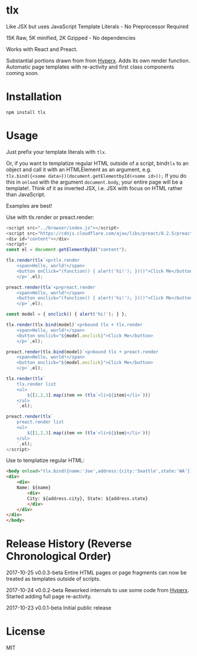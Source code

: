 # tlx

Like JSX but uses JavaScript Template Literals - No Preprocessor Required

15K Raw, 5K minified, 2K Gzipped - No dependencies

Works with React and Preact.

Substantial portions drawn from from [Hyperx](https://github.com/choojs/hyperx). Adds its own render function. Automatic page templates with re-activity and first class components coming soon.

# Installation

`npm install tlx`

# Usage

Just prefix your template literals with `tlx`.

Or, if you want to templatize regular HTML outside of a script, bind`tlx` to an object and call it with an HTMLElement as an argument, e.g. `tlx.bind({<some data>})(document.getElementbyId(<some id>));` If you do this in `onload` with the argument `document.body`, your entire page will be a template!. Think of it as inverted JSX, i.e. JSX with focus on HTML rather than JavaScript.

Examples are best!

Use with tlx.render or preact.render:

```js
<script src="../browser/index.js"></script>
<script src="https://cdnjs.cloudflare.com/ajax/libs/preact/8.2.5/preact.min.js"></script>
<div id="content"></div>
<script>
const el = document.getElementById("content");

tlx.render(tlx`<p>tlx.render 
	<span>Hello, world!</span>
	<button onClick="(function() { alert('hi!'); })()">Click Me</button>
	</p>`,el);

preact.render(tlx`<p>preact.render
	<span>Hello, world!</span> 
	<button onclick="(function() { alert('hi!'); })()">Click Me</button>
	</p>`,el);

const model = {	onclick() { alert('hi!'); } };

tlx.render(tlx.bind(model)`<p>bound tlx + tlx.render
	<span>Hello, world!</span>
	<button onclick="${model.onclick}">Click Me</button>
	</p>`,el);

preact.render(tlx.bind(model)`<p>bound tlx + preact.render
	<span>Hello, world!</span>
	<button onclick="${model.onclick}">Click Me</button>
	</p>`,el);

tlx.render(tlx`
	tlx.render list
	<ul>
		${[1,2,3].map(item => (tlx`<li>${item}</li>`))}
	</ul>
	`,el);

preact.render(tlx`
	preact.render list
	<ul>
		${[1,2,3].map(item => (tlx`<li>${item}</li>`))}
	</ul>
	`,el);
</script>
```

Use to templatize regular HTML:

```html
<body onload="tlx.bind({name:'Joe',address:{city:'Seattle',state:'WA'}})(document.body)">
<div>
	<div>
	Name: ${name}
		<div>
		City: ${address.city}, State: ${address.state}
		</div>
	</div>
</div>
</body>
```

# Release History (Reverse Chronological Order)

2017-10-25 v0.0.3-beta Entire HTML pages or page fragments can now be treated as templates outside of scripts.

2017-10-24 v0.0.2-beta Reworked internals to use some code from [Hyperx](https://github.com/choojs/hyperx). Started adding full page re-activity.

2017-10-23 v0.0.1-beta Initial public release



# License
 
 MIT